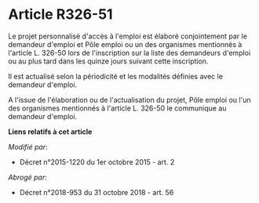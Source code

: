 # Article R326-51

Le projet personnalisé d'accès à l'emploi est élaboré conjointement par le demandeur d'emploi et Pôle emploi ou un des
organismes mentionnés à l'article L. 326-50 lors de l'inscription sur la liste des demandeurs d'emploi ou au plus tard dans
les quinze jours suivant cette inscription.

Il est actualisé selon la périodicité et les modalités définies avec le demandeur d'emploi.

A l'issue de l'élaboration ou de l'actualisation du projet, Pôle emploi ou l'un des organismes mentionnés à l'article L.
326-50 le communique au demandeur d'emploi.

**Liens relatifs à cet article**

_Modifié par_:

  - Décret n°2015-1220 du 1er octobre 2015 - art. 2

_Abrogé par_:

  - Décret n°2018-953 du 31 octobre 2018 - art. 56
